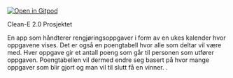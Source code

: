 [![Open in Gitpod](https://gitpod.io/button/open-in-gitpod.svg)](https://gitpod.io/#https://gitlab.stud.idi.ntnu.no/it1901/groups-2022/gr2244/gr2244)

Clean-E 2.0 Prosjektet

En app som håndterer rengjøringsoppgaver i form av en ukes kalender hvor oppgavene vises. Det er også en poengtabell hvor alle som deltar vil være med. Hver oppgave gir et antall poeng som går til personen som utfører oppgaven. Poengtabellen vil dermed endre seg basert på hvor mange oppgaver som blir gjort og man vil til slutt få en vinner. . 


